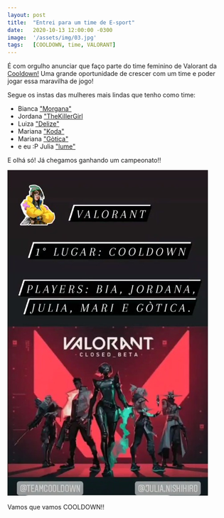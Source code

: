 ```yaml
---
layout: post
title:  "Entrei para um time de E-sport"
date:   2020-10-13 12:00:00 -0300
image:  '/assets/img/03.jpg'
tags:   [COOLDOWN, time, VALORANT]
---
```

É com orgulho anunciar que faço parte do time feminino de Valorant da [Cooldown!][COOLDOWN] Uma grande oportunidade de crescer com um time e poder jogar essa maravilha de jogo!

Segue os instas das mulheres mais lindas que tenho como time:

- Bianca ["Morgana"][bia]
- Jordana ["TheKillerGirl][jor]
- Luiza ["Delize"][lu]
- Mariana ["Koda"][koda]
- Mariana ["Gòtica"][gotica]
- e eu :P Julia ["lume"][roi]

E olhá só! Já chegamos ganhando um campeonato!!

<img src="/assets/img/camp.jpg" alt="Essas minas já chegam detonando" style="margin: auto;">

Vamos que vamos COOLDOWN!!

[COOLDOWN]: https://cooldown.com.br/
[bia]: https://www.instagram.com/bia_maestrelli
[jor]: https://www.instagram.com/danna_roddy
[lu]: https://www.instagram.com/luixaah
[gotica]: https://www.instagram.com/shauninha
[koda]: https://www.instagram.com/maribeghetto.ink
[roi]: https://www.instagram.com/julia.nishihiro